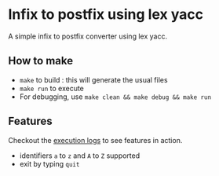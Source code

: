 # Infix to postfix using lex yacc

A simple infix to postfix converter using lex yacc.

## How to make

- `make` to build : this will generate the usual files
- `make run` to execute
- For debugging, use `make clean && make debug && make run`  

## Features

Checkout the [execution logs](./logs.md) to see features in action.

- identifiers `a` to `z` and `A` to `Z` supported
- exit by typing `quit`